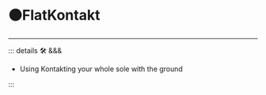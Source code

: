 # 🟠<motor>FlatKontakt</motor>

---

<!-- =================================================== -->
<!-- =================================================== -->
<!-- =================================================== -->
<!-- =================================================== -->
<!-- =================================================== -->
::: details 🛠 <dev>&&&</dev>

- Using Kontakting your whole sole with the ground

:::
